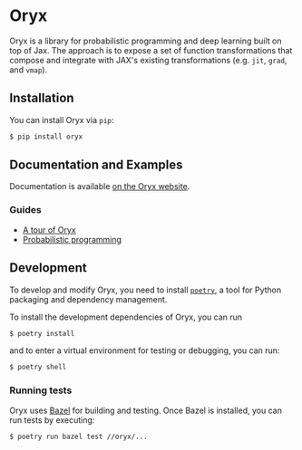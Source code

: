 # Oryx

Oryx is a library for probabilistic programming and deep learning built on top
of Jax. The approach is to expose a set of function transformations that compose
and integrate with JAX's existing transformations (e.g. `jit`, `grad`, and
`vmap`).

## Installation

You can install Oryx via `pip`:

```bash
$ pip install oryx
```

## Documentation and Examples

Documentation is available
[on the Oryx website](https://www.tensorflow.org/probability/oryx/api_docs/python/oryx).

### Guides

*   [A tour of Oryx](https://www.tensorflow.org/probability/oryx/notebooks/a_tour_of_oryx)
*   [Probabilistic programming](https://www.tensorflow.org/probability/oryx/notebooks/probabilistic_programming)

## Development

To develop and modify Oryx, you need to install
[`poetry`](https://python-poetry.org/), a tool for Python packaging and
dependency management.

To install the development dependencies of Oryx, you can run

```bash
$ poetry install
```

and to enter a virtual environment for testing or debugging, you can run:

```bash
$ poetry shell
```

### Running tests

Oryx uses [Bazel](https://bazel.build/) for building and testing. Once Bazel is
installed, you can run tests by executing:

```
$ poetry run bazel test //oryx/...
```
